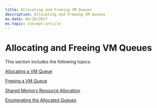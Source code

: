 ```yaml
---
title: Allocating and Freeing VM Queues
description: Allocating and Freeing VM Queues
ms.date: 04/20/2017
ms.topic: concept-article
---
```


# Allocating and Freeing VM Queues





This section includes the following topics:

[Allocating a VM Queue](allocating-a-vm-queue.md)

[Freeing a VM Queue](freeing-a-vm-queue.md)

[Shared Memory Resource Allocation](shared-memory-resource-allocation.md)

[Enumerating the Allocated Queues](enumerating-the-allocated-queues.md)

 

 





